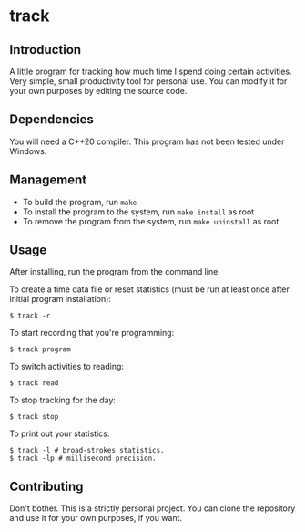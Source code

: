 # track

## Introduction

A little program for tracking how much time I spend doing certain activities.
Very simple, small productivity tool for personal use. You can modify it for
your own purposes by editing the source code.

## Dependencies

You will need a C++20 compiler. This program has not been tested under Windows.

## Management

* To build the program, run `make`
* To install the program to the system, run `make install` as root
* To remove the program from the system, run `make uninstall` as root

## Usage

After installing, run the program from the command line.

To create a time data file or reset statistics (must be run at least once after
initial program installation):

```
$ track -r
```

To start recording that you're programming:

```
$ track program
```

To switch activities to reading:

```
$ track read
```

To stop tracking for the day:

```
$ track stop
```

To print out your statistics:

```
$ track -l # broad-strokes statistics.
$ track -lp # millisecond precision.
```

## Contributing

Don't bother. This is a strictly personal project. You can clone the repository
and use it for your own purposes, if you want.
